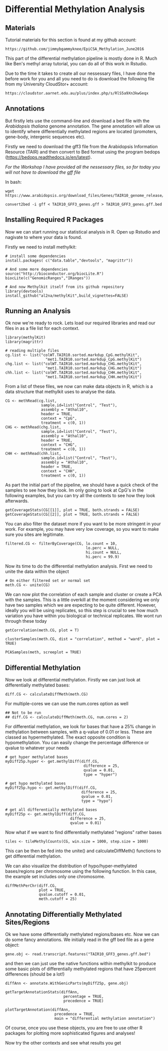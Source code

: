# Differential Methylation Analysis

## Materials

Tutorial materials for this section is found at my github account:

	https://github.com/jimmybgammyknee/EpiCSA_Methylation_June2016

This part of the differential methylation pipeline is mostly done in R. Much like Ben's methyl array tutorial, you can do all of this work in Rstudio.

Due to the time it takes to create all our nessessary files, I have done the before work for you and all you need to do is download the following file from my University CloudStor+ account:

	https://cloudstor.aarnet.edu.au/plus/index.php/s/RlS5a9Xn3kwGeqx

## Annotations

But firstly lets use the command-line and download a bed file with the _Arabidopsis thaliana_ genome annotation. The gene annotation will allow us to identify where differentially methylated regions are located (promoters, gene-body, intergenic sequences etc). 

Firstly we need to download the gff3 file from the Arabidopsis Information Resource (TAIR) and then convert to Bed format using the program bedops (https://bedops.readthedocs.io/en/latest).

*For the Workshop I have provided all the nessessary files, so for today you will not have to download the gff file*


In bash:

	wget https://www.arabidopsis.org/download_files/Genes/TAIR10_genome_release/TAIR10_gff3/TAIR10_GFF3_genes.gff
	
	convert2bed -i gff < TAIR10_GFF3_genes.gff > TAIR10_GFF3_genes.gff.bed
	
## Installing Required R Packages

Now we can start running our statistical analysis in R. Open up Rstudio and nagivate to where your data is found.

Firstly we need to install methylkit:

	# install some dependencies
	install.packages( c("data.table","devtools", "magrittr"))
	
	# And some more dependencies
	source("http://bioconductor.org/biocLite.R")
	biocLite(c("GenomicRanges","IRanges"))
	
	# And now Methylkit itself from its github repository
	library(devtools)
	install_github("al2na/methylKit",build_vignettes=FALSE)

## Running an Analysis

Ok now we're ready to rock. Lets load our required libraries and read our files in as a file list for each context.

	library(methylKit)
	library(magrittr)

	# reading multiple files
	cg.list <- list("colWT.TAIR10.sorted.markdup_CpG.methylKit", 
					  "met1.TAIR10.sorted.markdup_CpG.methylKit")
	chg.list <- list("colWT.TAIR10.sorted.markdup_CHG.methylKit", 
					  "met1.TAIR10.sorted.markdup_CHG.methylKit")
	chh.list <- list("colWT.TAIR10.sorted.markdup_CHH.methylKit", 
					  "met1.TAIR10.sorted.markdup_CHH.methylKit")                

From a list of these files, we now can make data objects in R, which is a data structure that methylkit uses to analyse the data.

	CG <- methRead(cg.list,
         			sample.id=list("Control", "Test"),
         			assembly = "Athal10",
         			header = TRUE,
         			context = "CpG",
         			treatment = c(0, 1))
    CHG <- methRead(chg.list,
         			sample.id=list("Control", "Test"),
         			assembly = "Athal10",
         			header = TRUE,
         			context = "CHG",
         			treatment = c(0, 1))
    CHH <- methRead(chh.list,
         			sample.id=list("Control", "Test"),
         			assembly = "Athal10",
         			header = TRUE,
         			context = "CHH",
         			treatment = c(0, 1))

As part the initial part of the pipeline, we should have a quick check of the samples to see how they look. Im only going to look at CpG's in the following examples, but you can try all the contexts to see how they look afterwards.

    
    getCoverageStats(CG[[1]], plot = TRUE, both.strands = FALSE)
    getCoverageStats(CG[[2]], plot = TRUE, both.strands = FALSE)
    
You can also filter the dataset more if you want to be more stringent in your work. For example, you may have very low coverage, so you want to make sure you sites are legitimate. 

	filtered.CG <- filterByCoverage(CG, lo.count = 10,
										lo.perc = NULL, 
										hi.count = NULL, 
										hi.perc = 99.9)

Now its time to do the differential methylation analysis. First we need to unite the data within the object

	# On either filtered set or normal set
	meth.CG <- unite(CG)
	
We can now plot the correlation of each sample and cluster or create a PCA with the samples. This is a little overkill at the moment considering we only have two samples which we are expecting to be quite different. However, ideally you will be using replicates, so this step is crucial to see how much variation you have within you biological or technical replicates. We wont run through these today

	getCorrelation(meth.CG, plot = T)

	clusterSamples(meth.CG, dist = "correlation", method = "ward", plot = TRUE)
	
	PCASamples(meth, screeplot = TRUE)

## Differential Methylation

Now we look at differential methylation. Firstly we can just look at differentially methylated bases:

	diff.CG <- calculateDiffMeth(meth.CG)
	
For multiple-cores we can use the num.cores option as well

	## Not to be run
	## diff.CG <- calculateDiffMeth(meth.CG, num.cores = 2)

For differential methylation, we look for bases that have a 25% change in methylation between samples, with a q-value of 0.01 or less. These are classed as hypermethylated. The exact opposite condition is hypomethylation. You can easily change the percentage difference or qvalue to whatever your needs

	# get hyper methylated bases
	myDiff25p.hyper <- get.methylDiff(diff.CG, 
									   difference = 25,
									   qvalue = 0.01, 
									   type = "hyper")
	
	# get hypo methylated bases
	myDiff25p.hypo <- get.methylDiff(diff.CG, 
									  difference = 25,
									  qvalue = 0.01,
									  type = "hypo")
	
	# get all differentially methylated bases
	myDiff25p <- get.methylDiff(diff.CG,
								 difference = 25,
								 qvalue = 0.01)	

Now what if we want to find differentially methylated "regions" rather bases

	tiles <- tileMethylCounts(CG, win.size = 1000, step.size = 1000)	
This can be then be fed into the unite() and calculateDiffMeth() functions to get differential methylation.

We can also visualize the distribution of hypo/hyper-methylated bases/regions per chromosome using the following function. In this case, the example set includes only one chromosome.

	diffMethPerChr(diff.CG, 
				   plot = TRUE,
				   qvalue.cutoff = 0.01,
				   meth.cutoff = 25)

## Annotating Differentially Methylated Sites/Regions

Ok we have some differentially methylated regions/bases etc. Now we can do some fancy annotations. We initially read in the gff bed file as a gene object:
			   
	gene.obj <- read.transcript.features("TAIR10_GFF3_genes.gff.bed")
    
and then we can just use the native functions within methylkit to produce some basic plots of differentially methylated regions that have 25percent differences (should be a lot!)
    
	diffAnn <- annotate.WithGenicParts(myDiff25p, gene.obj)
	
	getTargetAnnotationStats(diffAnn,
							  percentage = TRUE,
							  precedence = TRUE)
							  
	plotTargetAnnotation(diffAnn,
						  precedence = TRUE, 
						  main = "differential methylation annotation")
						  
Of course, once you use these objects, you are free to use other R packages for plotting more sophisticated figures and analyses!

Now try the other contexts and see what results you get
						  

	
	
